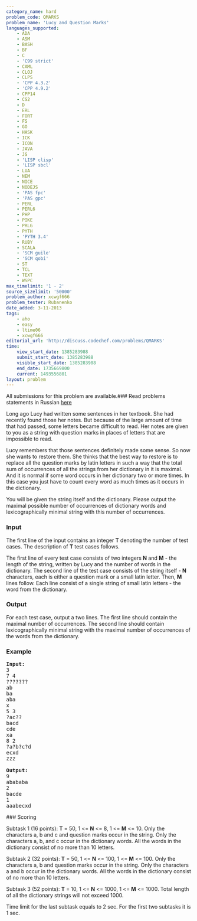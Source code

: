 ```yaml
---
category_name: hard
problem_code: QMARKS
problem_name: 'Lucy and Question Marks'
languages_supported:
    - ADA
    - ASM
    - BASH
    - BF
    - C
    - 'C99 strict'
    - CAML
    - CLOJ
    - CLPS
    - 'CPP 4.3.2'
    - 'CPP 4.9.2'
    - CPP14
    - CS2
    - D
    - ERL
    - FORT
    - FS
    - GO
    - HASK
    - ICK
    - ICON
    - JAVA
    - JS
    - 'LISP clisp'
    - 'LISP sbcl'
    - LUA
    - NEM
    - NICE
    - NODEJS
    - 'PAS fpc'
    - 'PAS gpc'
    - PERL
    - PERL6
    - PHP
    - PIKE
    - PRLG
    - PYTH
    - 'PYTH 3.4'
    - RUBY
    - SCALA
    - 'SCM guile'
    - 'SCM qobi'
    - ST
    - TCL
    - TEXT
    - WSPC
max_timelimit: '1 - 2'
source_sizelimit: '50000'
problem_author: xcwgf666
problem_tester: Rubanenko
date_added: 3-11-2013
tags:
    - aho
    - easy
    - ltime06
    - xcwgf666
editorial_url: 'http://discuss.codechef.com/problems/QMARKS'
time:
    view_start_date: 1385283988
    submit_start_date: 1385283988
    visible_start_date: 1385283988
    end_date: 1735669800
    current: 1493556801
layout: problem
---
```

All submissions for this problem are available.###  Read problems statements in Russian [here](http://www.codechef.com/download/translated/LTIME06/russian/QMARKS.pdf)

Long ago Lucy had written some sentences in her textbook. She had recently found those her notes. But because of the large amount of time that had passed, some letters became difficult to read. Her notes are given to you as a string with question marks in places of letters that are impossible to read.

Lucy remembers that those sentences definitely made some sense. So now she wants to restore them. She thinks that the best way to restore is to replace all the question marks by latin letters in such a way that the total sum of occurrences of all the strings from her dictionary in it is maximal. And it is normal if some word occurs in her dictionary two or more times. In this case you just have to count every word as much times as it occurs in the dictionary.

You will be given the string itself and the dictionary. Please output the maximal possible number of occurrences of dictionary words and lexicographically minimal string with this number of occurrences.

### Input

The first line of the input contains an integer **T** denoting the number of test cases. The description of **T** test cases follows.

The first line of every test case consists of two integers **N** and **M** - the length of the string, written by Lucy and the number of words in the dictionary. The second line of the test case consists of the string itself - **N** characters, each is either a question mark or a small latin letter.
Then, **M** lines follow. Each line consist of a single string of small latin letters - the word from the dictionary.

### Output

For each test case, output a two lines. The first line should contain the maximal number of occurrences. The second line should contain lexicographically minimal string with the maximal number of occurrences of the words from the dictionary.

### Example

<pre><b>Input:</b>
3
7 4
???????
ab
ba
aba
x
5 3
?ac??
bacd
cde
xa
8 2
?a?b?c?d
ecxd
zzz

<b>Output:</b>
9
abababa
2
bacde
1
aaabecxd
</pre>### Scoring

Subtask 1 (16 points): **T** = 50, 1 <= **N** <= 8, 1 <= **M** <= 10. Only the characters a, b and c and question marks occur in the string. Only the characters a, b, and c occur in the dictionary words. All the words in the dictionary consist of no more than 10 letters.

Subtask 2 (32 points): **T** = 50, 1 <= **N** <= 100, 1 <= **M** <= 100. Only the characters a, b and question marks occur in the string. Only the characters a and b occur in the dictionary words. All the words in the dictionary consist of no more than 10 letters.

Subtask 3 (52 points): **T** = 10, 1 <= **N** <= 1000, 1 <= **M** <= 1000. Total length of all the dictionary strings will not exceed 1000.

Time limit for the last subtask equals to 2 sec. For the first two subtasks it is 1 sec.
